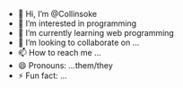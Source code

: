 - 👋 Hi, I’m @Collinsoke
- 👀 I’m interested in programming 
- 🌱 I’m currently learning web programming 
- 💞️ I’m looking to collaborate on ...
- 📫 How to reach me ...
- 😄 Pronouns: ...them/they
- ⚡ Fun fact: ...

<!---
Collinsoke/Collinsoke is a ✨ special ✨ repository because its `README.md` (this file) appears on your GitHub profile.
You can click the Preview link to take a look at your changes.
--->
